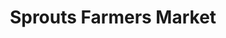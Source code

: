 ---
title: "Sprouts Farmers Market"
url: /chandler/sprouts-farmers-market-west-ray-road/
shop: Einkaufszentrum
---